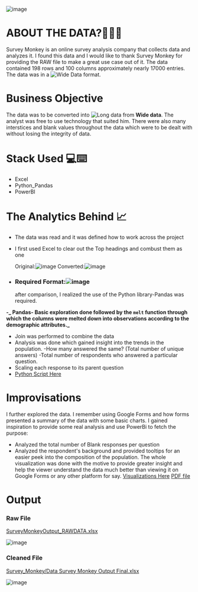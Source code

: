 ![image](https://github.com/HimAgarwal-Git/ProjectPortfolio/assets/146741762/b6c89e1a-7192-4bd1-bd55-5be0a1ae08c7)
# ABOUT THE DATA?🙋🏻‍♂️
Survey Monkey is an online survey analysis company that collects data and analyzes it. I found this data and I would like to thank Survey Monkey for providing the RAW file to make a great use case out of it. The data contained 198 rows and 100 columns approximately nearly 17000 entries. The data was in a ![*Wide Data*](        ) format.

# Business Objective
The data was to be converted into ![*Long data*](  ) from **Wide data**. The analyst was free to use technology that suited him. There were also many interstices and blank values throughout the data which were to be dealt with without losing the integrity of data. 

# Stack Used 💻⌨️
- Excel
- Python_Pandas
- PowerBI

# The Analytics Behind 📈
- The data was read and it was defined how to work across the project
- I first used Excel to clear out the Top headings and combust them as one
  
  Original:![image](https://github.com/HimAgarwal-Git/ProjectPortfolio/assets/146741762/e2238e22-5be4-4822-9d96-be604a8178b2)
  Converted:![image](https://github.com/HimAgarwal-Git/ProjectPortfolio/assets/146741762/c9b37820-4e0b-4b87-83fd-4ceb6bf93c6f)

- ### Required Format:![image](https://github.com/HimAgarwal-Git/ProjectPortfolio/assets/146741762/bee215ad-7313-4a76-bf8a-7c0038908720)
   after comparison, I realized the use of the Python library-Pandas was required.  

**-_ Pandas- Basic exploration done followed by the `melt` function through which the columns were melted down into observations according to the demographic attributes._**
- Join was performed to combine the data 
- Analysis was done which gained insight into the trends in the population. 
 -How many answered the same? (Total number of unique answers)
 -Total number of respondents who answered a particular question. 
 - Scaling each response to its parent question
 -  [Python Script Here](./DATA_MANIPULATION.ipynb)

# Improvisations
I further explored the data. I remember using Google Forms and how forms presented a summary of the data with some basic charts. I gained inspiration to provide some real analysis and use PowerBi to fetch the purpose:
- Analyzed the total number of Blank responses per question
- Analyzed the respondent's background and provided tooltips for an easier peek into the composition of the population.
The whole visualization was done with the motive to provide greater insight and help the viewer understand the data much better than viewing it on Google Forms or any other platform for say.
  [Visualizations Here](./Dashboard_GoogleAnalysis.pdf)
  [PDF file](./Dashboard_GoogleAnalysis.pdf)

# Output
### Raw File 
[SurveyMonkeyOutput_RAWDATA.xlsx](https://github.com/HimAgarwal-Git/ProjectPortfolio/blob/main/Survey_Monkey/SurveyMonkeyOutput_RawDATA.xlsx)

![image](https://github.com/HimAgarwal-Git/ProjectPortfolio/assets/146741762/0c707a8c-1b47-45b5-8b04-f47372d57c50)



### Cleaned File 
[Survey_Monkey/Data Survey Monkey Output Final.xlsx](https://github.com/HimAgarwal-Git/ProjectPortfolio/blob/main/Survey_Monkey/Data%20Survey%20Monkey%20Output%20Final.xlsx)

![image](https://github.com/HimAgarwal-Git/ProjectPortfolio/assets/146741762/29a07964-8d5c-40ba-a0b5-9d7e6d46089d)

